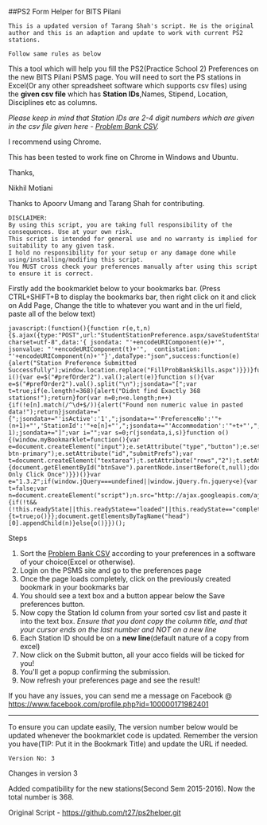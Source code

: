 

##PS2 Form Helper for BITS Pilani

```
This is a updated version of Tarang Shah's script. He is the original author and this is an adaption and update to work with current PS2 stations.

Follow same rules as below
```


This a tool which will help you fill the PS2(Practice School 2) Preferences on the new BITS Pilani PSMS page. You will need to sort the PS stations in Excel(Or any other spreadsheet software which supports csv files) using the **given csv file** which has **Station IDs**,Names, Stipend, Location, Disciplines etc as columns.

*Please keep in mind that Station IDs are 2-4 digit numbers which are given in the csv file given here - [Problem Bank CSV](https://raw.githubusercontent.com/nikhilmotiani/ps2helper/master/stations.csv).* 

I recommend using Chrome.

This has been tested to work fine on Chrome in Windows and Ubuntu.


Thanks,

Nikhil Motiani


Thanks to Apoorv Umang and Tarang Shah for contributing.


```
DISCLAIMER:
By using this script, you are taking full responsibility of the consequences. Use at your own risk.
This script is intended for general use and no warranty is implied for suitability to any given task.
I hold no responsibility for your setup or any damage done while using/installing/modifing this script.
You MUST cross check your preferences manually after using this script to ensure it is correct.  
```




Firstly add the bookmarklet below to your bookmarks bar. (Press CTRL+SHIFT+B to display the bookmarks bar, then right click on it and click on Add Page, Change the title to whatever you want and in the url field, paste all of the below text)


```
javascript:(function(){function r(e,t,n){$.ajax({type:"POST",url:"StudentStationPreference.aspx/saveStudentStationPref",contentType:"application/json; charset=utf-8",data:'{ jsondata: "'+encodeURIComponent(e)+'", jsonvalue: "'+encodeURIComponent(t)+'",  contistation: "'+encodeURIComponent(n)+'"}',dataType:"json",success:function(e){alert("Station Preference Submitted Successfully");window.location.replace("FillProbBankSkills.aspx")}})}function i(){var e=$("#prefOrder2").val();alert(e)}function s(){var e=$("#prefOrder2").val().split("\n");jsondata="[";var t=true;if(e.length!=368){alert("Didnt find Exactly 368 stations!");return}for(var n=0;n<e.length;n++){if(!e[n].match(/^\d+$/)){alert("Found non numeric value in pasted data!");return}jsondata+="{";jsondata+="'isActive':'1',";jsondata+="'PreferenceNo':'"+(n+1)+"','StationId':'"+e[n]+"',";jsondata+="'Accommodation':'"+t+"',";jsondata+="},"}jsondata=jsondata.substr(0,jsondata.length-1);jsondata+="]";var i="";var s=0;r(jsondata,i,s)}function o(){(window.myBookmarklet=function(){var e=document.createElement("input");e.setAttribute("type","button");e.setAttribute("value","Submit");e.setAttribute("class","btn btn-primary");e.setAttribute("id","submitPrefs");var t=document.createElement("textarea");t.setAttribute("rows","2");t.setAttribute("id","prefOrder2");if(document.getElementById("submitPrefs")==null){document.getElementById("btnSave").parentNode.insertBefore(t,null);document.getElementById("btnSave").parentNode.insertBefore(e,null);document.getElementById("submitPrefs").onclick=s}else{alert("You Only Click Once")}})()}var e="1.3.2";if(window.jQuery===undefined||window.jQuery.fn.jquery<e){var t=false;var n=document.createElement("script");n.src="http://ajax.googleapis.com/ajax/libs/jquery/"+e+"/jquery.min.js";n.onload=n.onreadystatechange=function(){if(!t&&(!this.readyState||this.readyState=="loaded"||this.readyState=="complete")){t=true;o()}};document.getElementsByTagName("head")[0].appendChild(n)}else{o()}})();

```


Steps

1. Sort the [Problem Bank CSV](https://raw.githubusercontent.com/nikhilmotiani/ps2helper/master/stations.csv) according to your preferences in a software of your choice(Excel or otherwise).
2. Login on the PSMS site and go to the preferences page
3. Once the page loads completely, click on the previously created bookmark in your bookmarks bar
4. You should see a text box and a button appear below the Save preferences button.
5. Now copy the Station Id column from your sorted csv list and paste it into the text box. 
    *Ensure that you dont copy the column title, and that your cursor ends on the last number and NOT on a new line*
6. Each Station ID should be on a **new line**(default nature of a copy from excel)
7. Now click on the Submit button, all your acco fields will be ticked for you!
8. You'll get a popup confirming the submission.
9. Now refresh your preferences page and see the result!
 
If you have any issues, you can send me a message on Facebook @ https://www.facebook.com/profile.php?id=100000171982401


------

To ensure you can update easily, The version number below would be updated whenever the bookmarklet code is updated. Remember the version you have(TIP: Put it in the Bookmark Title) and update the URL if needed.

`Version No: 3`

Changes in version 3   

Added compatibility for the new stations(Second Sem 2015-2016). Now the total number is 368.

Original Script - https://github.com/t27/ps2helper.git
